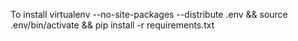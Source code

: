To install
virtualenv --no-site-packages --distribute .env && source .env/bin/activate && pip install -r requirements.txt